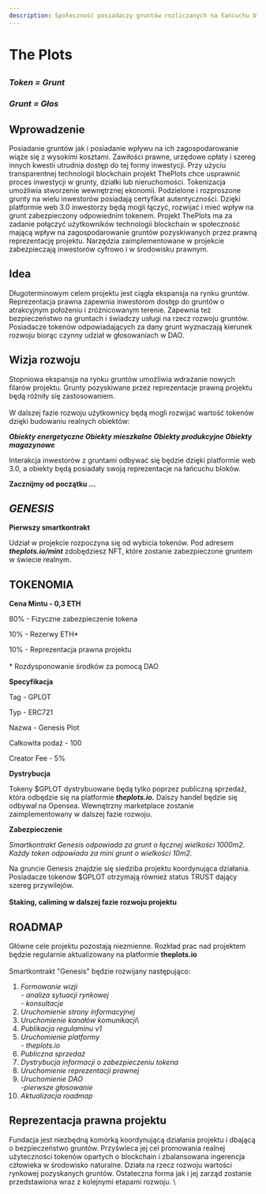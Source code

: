 ```yaml
---
description: Społeczność posiadaczy gruntów rozliczanych na łańcuchu bloków
---
```


# The Plots

##

### &#x20;                                                  _Token = Grunt_

### &#x20;                                                   _Grunt = Głos_

##

## Wprowadzenie

Posiadanie gruntów jak i posiadanie wpływu na ich zagospodarowanie wiąże się z wysokimi kosztami. Zawiłości prawne, urzędowe opłaty i szereg innych kwestii utrudnia dostęp do tej formy inwestycji. Przy użyciu transparentnej technologii blockchain projekt ThePlots chce usprawnić proces inwestycji w grunty, działki lub nieruchomości. Tokenizacja umożliwia stworzenie wewnętrznej ekonomii. Podzielone i rozproszone grunty na wielu inwestorów posiadają certyfikat autentyczności. Dzięki platformie web 3.0 inwestorzy będą mogli łączyć, rozwijać i mieć wpływ na grunt zabezpieczony odpowiednim tokenem. Projekt ThePlots ma za zadanie połączyć użytkowników technologii blockchain w społeczność mającą wpływ na zagospodarowanie gruntów pozyskiwanych przez prawną reprezentację projektu. Narzędzia zaimplementowane w projekcie zabezpieczają inwestorów cyfrowo i w środowisku prawnym. &#x20;

## Idea

Długoterminowym celem projektu jest ciągła ekspansja na rynku gruntów. Reprezentacja prawna zapewnia inwestorom dostęp do gruntów o atrakcyjnym położeniu i zróżnicowanym terenie. Zapewnia też bezpieczeństwo na gruntach i świadczy usługi na rzecz rozwoju gruntów. Posiadacze tokenów odpowiadających za dany grunt wyznaczają kierunek rozwoju biorąc czynny udział w głosowaniach w DAO.&#x20;

## Wizja rozwoju

Stopniowa ekspansja na rynku gruntów umożliwia wdrażanie nowych filarów projektu. Grunty pozyskiwane przez reprezentacje prawną projektu będą różniły się zastosowaniem. \
\
W dalszej fazie rozwoju użytkownicy będą mogli rozwijać wartość tokenów dzięki budowaniu realnych obiektów:

_**Obiekty energetyczne     Obiekty mieszkalne     Obiekty produkcyjne     Obiekty magazynowe**_

Interakcja inwestorów z gruntami odbywać się będzie dzięki platformie web 3.0, a obiekty będą posiadały swoją reprezentacje na łańcuchu bloków.



**Zacznijmy od początku ...**&#x20;



## &#x20;     _GENESIS_

**Pierwszy smartkontrakt**&#x20;

Udział w projekcie rozpoczyna się od wybicia tokenów. Pod adresem _**theplots.io/mint**_ zdobędziesz  NFT, które zostanie zabezpieczone gruntem w świecie realnym.&#x20;

## &#x20;    **TOKENOMIA**                   &#x20;

**Cena Mintu - 0,3 ETH**

&#x20;    80% - Fizyczne zabezpieczenie tokena&#x20;

&#x20;    10% - Rezerwy ETH\*

&#x20;    10% - Reprezentacja prawna projektu\
\
\* Rozdysponowanie środków za pomocą DAO

**Specyfikacja**

&#x20;    Tag - GPLOT

&#x20;    Typ - ERC721

&#x20;    Nazwa - Genesis Plot

&#x20;    Całkowita podaż - 100

&#x20;    Creator Fee - 5%

**Dystrybucja**

&#x20;    Tokeny $GPLOT dystrybuowane będą tylko poprzez publiczną sprzedaż, która odbędzie się na platformie _**theplots.io.**_ Dalszy handel będzie się odbywał na Opensea. Wewnętrzny marketplace zostanie zaimplementowany w dalszej fazie rozwoju.

**Zabezpieczenie**

&#x20;    _Smartkontrakt Genesis odpowiada za grunt o łącznej wielkości 1000m2._\
&#x20;    _Każdy token odpowiada za mini grunt o wielkości 10m2._

Na gruncie Genesis znajdzie się siedziba projektu koordynująca działania. Posiadacze tokenów $GPLOT otrzymają również status TRUST dający szereg przywilejów.  \
\
**Staking, caliming w dalszej fazie rozwoju projektu**&#x20;

## &#x20;    ROADMAP

Główne cele projektu pozostają niezmienne. Rozkład prac nad projektem będzie regularnie aktualizowany na platformie **theplots.io**\
\
Smartkontrakt "Genesis" będzie rozwijany następująco:

1. _Formowanie wizji_\
   _- analiza sytuacji rynkowej_\
   _- konsultacje_&#x20;
2. _Uruchomienie strony informacyjnej_
3. _Uruchomienie kanałów komunikacji_\
4. _Publikacja regulaminu v1_
5. _Uruchomienie platformy_\
   _- theplots.io_
6. _Publiczna sprzedaż_
7. _Dystrybucja informacji o zabezpieczeniu tokena_
8. _Uruchomienie reprezentacji prawnej_
9. _Uruchomienie DAO_\
   _-pierwsze głosowanie_
10. _Aktualizacja roadmap_

## &#x20;Reprezentacja prawna projektu

Fundacja jest niezbędną komórką koordynującą działania projektu i dbającą o bezpieczeństwo gruntów. Przyświeca jej cel promowania realnej użyteczności tokenów opartych o blockchain i zbalansowana ingerencja człowieka w środowisko naturalne. Działa na rzecz rozwoju wartości rynkowej pozyskanych gruntów. Ostateczna forma jak i jej zarząd zostanie przedstawiona wraz z kolejnymi etapami rozwoju. \


##





&#x20;   &#x20;

&#x20;   &#x20;

&#x20;   &#x20;

&#x20;   &#x20;

&#x20;



&#x20;&#x20;
